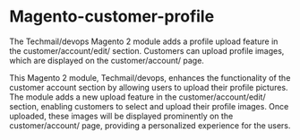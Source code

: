 # Magento-customer-profile
The Techmail/devops Magento 2 module adds a profile upload feature in the customer/account/edit/ section. Customers can upload profile images, which are displayed on the customer/account/ page. 

This Magento 2 module, Techmail/devops, enhances the functionality of the customer account section by allowing users to upload their profile pictures. The module adds a new upload feature in the customer/account/edit/ section, enabling customers to select and upload their profile images. Once uploaded, these images will be displayed prominently on the customer/account/ page, providing a personalized experience for the users. 
